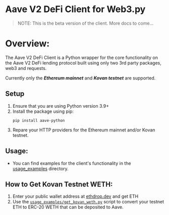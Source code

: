 # Aave V2 DeFi Client for Web3.py

> NOTE: This is the beta version of the client. More docs to come...

# Overview:

The Aave V2 DeFi Client is a Python wrapper for the core functionality on the Aave V2 DeFi lending protocol built using only two 3rd party packages, web3 and requests.

Currently only the **_Ethereum mainnet_** and **_Kovan testnet_** are supported.  

## Setup

1. Ensure that you are using Python version 3.9+
2. Install the package using pip:
   ```shell
   pip install aave-python
   ```
3. Repare your HTTP providers for the Ethereum mainnet and/or Kovan testnet. 

## Usage:
- You can find examples for the client's functionality in the [usage_examples](https://github.com/PathX-Projects/Aave-DeFi-Client/tree/main/usage_examples) directory.

## How to Get Kovan Testnet WETH:
1. Enter your public wallet address at [ethdrop.dev](https://ethdrop.dev/) and get ETH
2. Use the [`usage_examples/get_kovan_weth.py`](https://github.com/PathX-Projects/Aave-DeFi-Client/blob/main/usage_examples/get_kovan_weth.py) script to convert your testnet ETH to ERC-20 WETH that can be deposited to Aave.
